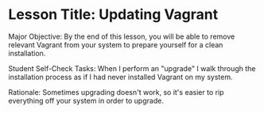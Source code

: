 # Lesson Title: Updating Vagrant 

Major Objective: By the end of this lesson, you will be able to remove relevant Vagrant from your system to prepare yourself for a clean installation.

Student Self-Check Tasks: When I perform an "upgrade" I walk through the
installation process as if I had never installed Vagrant on my system.

Rationale: Sometimes upgrading doesn't work, so it's easier to rip everything off
your system in order to upgrade.
